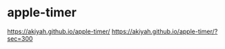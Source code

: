# apple-timer

https://akiyah.github.io/apple-timer/
https://akiyah.github.io/apple-timer/?sec=300


